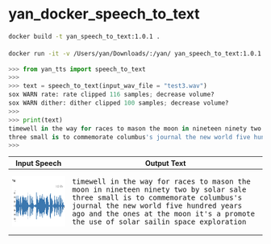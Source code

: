 # yan_docker_speech_to_text

```bash
docker build -t yan_speech_to_text:1.0.1 .

docker run -it -v /Users/yan/Downloads/:/yan/ yan_speech_to_text:1.0.1
```


```python
>>> from yan_tts import speech_to_text
>>> 
>>> text = speech_to_text(input_wav_file = "test3.wav")
sox WARN rate: rate clipped 116 samples; decrease volume?
sox WARN dither: dither clipped 100 samples; decrease volume?
>>> 
>>> print(text)
timewell in the way for races to mason the moon in nineteen ninety two by solar sale
three small is to commemorate columbus's journal the new world five hundred years ago and the ones at the moon it's a promote the use of solar sailin space exploration
>>> 
```

<table>
  <thead>
    <tr>
      <th>Input Speech</th>
      <th>Output Text</th>
    </tr>
  </thead>
  <tr>
    <td>
      <img src="WX20201015-203355%402x.png" height="100">
    </td>
    <td>
<pre>
timewell in the way for races to mason the 
moon in nineteen ninety two by solar sale
three small is to commemorate columbus's 
journal the new world five hundred years 
ago and the ones at the moon it's a promote 
the use of solar sailin space exploration
</pre>
</td>
</tr>
</table>

